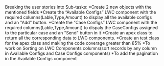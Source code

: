 Breaking the user stories into Sub-tasks:
*Create 2 new objects with the mentioned fields
*Create the “Available Configs” LWC component with the required columns(Lable,Type,Amount) to display all the available configs and an "Add" button.
*Create the “Case Configs” LWC component with the required columns(Lable,Type,Amount) to dispaly the CaseConfigs assigned to the particular case  and an "Send" button in it
*Create an apex class to return all the corresponding data to LWC components.
*Create an test class for the apex class and making the code coverage greater than 85%
*To work on Sorting on LWC Components columns(sort records by any column in Available Configs and Case Configs components)
*To add the pagination in the Available Configs component
